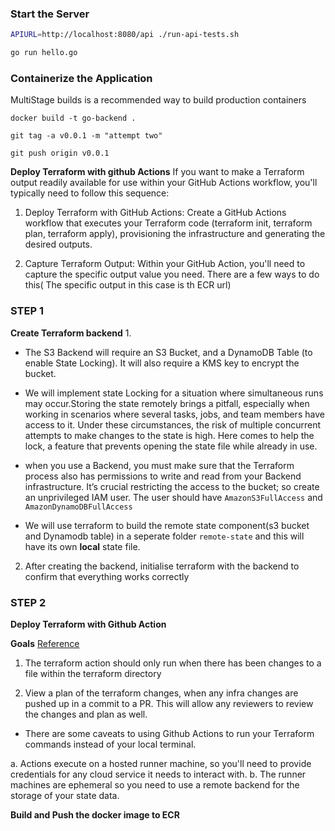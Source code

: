 ### Start the Server 

```sh
APIURL=http://localhost:8080/api ./run-api-tests.sh

go run hello.go 
```


### Containerize the Application 
MultiStage builds is a recommended way to build production containers

`docker build -t go-backend .`

`git tag -a v0.0.1 -m "attempt two"`

`git push origin v0.0.1`



**Deploy Terraform with github Actions** 
If you want to make a Terraform output readily available for use within your GitHub Actions workflow, you'll typically need to follow this sequence:

1. Deploy Terraform with GitHub Actions:  Create a GitHub Actions workflow that executes your Terraform code (terraform init, terraform plan, terraform apply), provisioning the infrastructure and generating the desired outputs.


2. Capture Terraform Output:  Within your GitHub Action, you'll need to capture the specific output value you need. There are a few ways to do this( The specific output in this case is th ECR url)

### STEP 1
**Create Terraform backend**
1. 
- The S3 Backend will require an S3 Bucket, and a DynamoDB Table (to enable State Locking). It will also require a KMS key to encrypt the bucket.

- We will implement state Locking for a situation where simultaneous runs may occur.Storing the state remotely brings a pitfall, especially when working in scenarios where several tasks, jobs, and team members have access to it. Under these circumstances, the risk of multiple concurrent attempts to make changes to the state is high. Here comes to help the lock, a feature that prevents opening the state file while already in use.

- when you use a Backend, you must make sure that the Terraform process also has permissions to write and read from your Backend infrastructure. It’s crucial restricting the access to the bucket; so create an unprivileged IAM user. The user should have `AmazonS3FullAccess` and `AmazonDynamoDBFullAccess`

- We will use terraform to build the remote state component(s3 bucket and Dynamodb table) in a seperate folder `remote-state` and this will have its own **local** state file.

2. After creating the backend, initialise terraform with the backend to confirm that everything works correctly


### STEP 2 
**Deploy Terraform with Github Action**

**Goals** 
[Reference](https://chloemcateer.medium.com/deploying-terraform-using-github-actions-20937d68160f)
1. The terraform action should only run when there has been changes to a file within the terraform directory

2. View a plan of the terraform changes, when any infra changes are pushed up in a commit to a PR. This will allow any reviewers to review the changes and plan as well.

- There are some caveats to using Github Actions to run your Terraform commands instead of your local terminal. 

a. Actions execute on a hosted runner machine, so you'll need to provide credentials for any cloud service it needs to interact with.
b. The runner machines are ephemeral so you need to use a remote backend for the storage of your state data.





**Build and Push the docker image to ECR**
